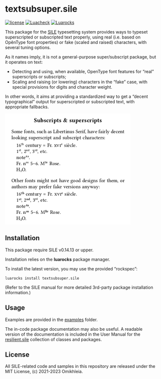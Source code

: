 # textsubsuper.sile

[![license](https://img.shields.io/github/license/Omikhleia/textsubsuper.sile?label=License)](LICENSE)
[![Luacheck](https://img.shields.io/github/actions/workflow/status/Omikhleia/textsubsuper.sile/luacheck.yml?branch=main&label=Luacheck&logo=Lua)](https://github.com/Omikhleia/textsubsuper.sile/actions?workflow=Luacheck)
[![Luarocks](https://img.shields.io/luarocks/v/Omikhleia/textsubsuper.sile?label=Luarocks&logo=Lua)](https://luarocks.org/modules/Omikhleia/textsubsuper.sile)

This package for the [SILE](https://github.com/sile-typesetter/sile) typesetting
system provides ways to typeset superscripted or subscripted text properly,
using real (i.e. based on OpênType font properties) or fake (scaled
and raised) characters, with several tuning options.

As it names imply, it is not a general-purpose super/subscript package, but it
operates on text:

- Detecting and using, when available, OpenType font features for “real” superscripts
  or subscripts;
- Scaling and raising (or lowering) characters in the “fake” case, with special
  provisions for digits and character weight.

In other words, it aims at providing a standardized way to get a “decent typographical”
output for superscripted or subscripted text, with appropriate fallbacks.

![superscripts and subscripts](textsubsuper.png "Superscripts and subscripts")

## Installation

This package require SILE v0.14.13 or upper.

Installation relies on the **luarocks** package manager.

To install the latest version, you may use the provided “rockspec”:

```
luarocks install textsubsuper.sile
```

(Refer to the SILE manual for more detailed 3rd-party package installation information.)

## Usage

Examples are provided in the [examples](./examples) folder.

The in-code package documentation may also be useful.
A readable version of the documentation is included in the User Manual for
the [resilient.sile](https://github.com/Omikhleia/resilient.sile) collection
of classes and packages.

## License

All SILE-related code and samples in this repository are released under the MIT License, (c) 2021-2023 Omikhleia.
